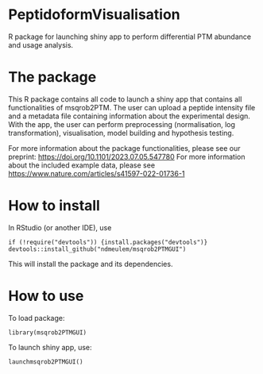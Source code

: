 # PeptidoformVisualisation
R package for launching shiny app to perform differential PTM abundance and usage analysis.

# The package
This R package contains all code to launch a shiny app that contains all functionalities of msqrob2PTM. 
The user can upload a peptide intensity file and a metadata file containing information about the experimental design. 
With the app, the user can perform preprocessing (normalisation, log transformation), visualisation, model building and hypothesis testing.

For more information about the package functionalities, please see our preprint: https://doi.org/10.1101/2023.07.05.547780 
For more information about the included example data, please see https://www.nature.com/articles/s41597-022-01736-1 

# How to install
In RStudio (or another IDE), use 

```
if (!require("devtools")) {install.packages("devtools")}
devtools::install_github("ndmeulem/msqrob2PTMGUI") 
```

This will install the package and its dependencies.

# How to use
To load package: 

```
library(msqrob2PTMGUI)
```

To launch shiny app, use: 

```
launchmsqrob2PTMGUI()
```
